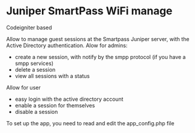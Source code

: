Juniper SmartPass WiFi manage
=============================

Codeigniter based

Allow to manage guest sessions at the Smartpass Juniper server, with the Active Directory authentication.
Alow for admins:
- create a new session, with notify by the smpp protocol (if you have a smpp services)
- delete a session
- view all sessions with a status

Allow for user
- easy login with the active directory account
- enable a session for themselves
- disable a session

To set up the app, you need to read and edit the app_config.php file